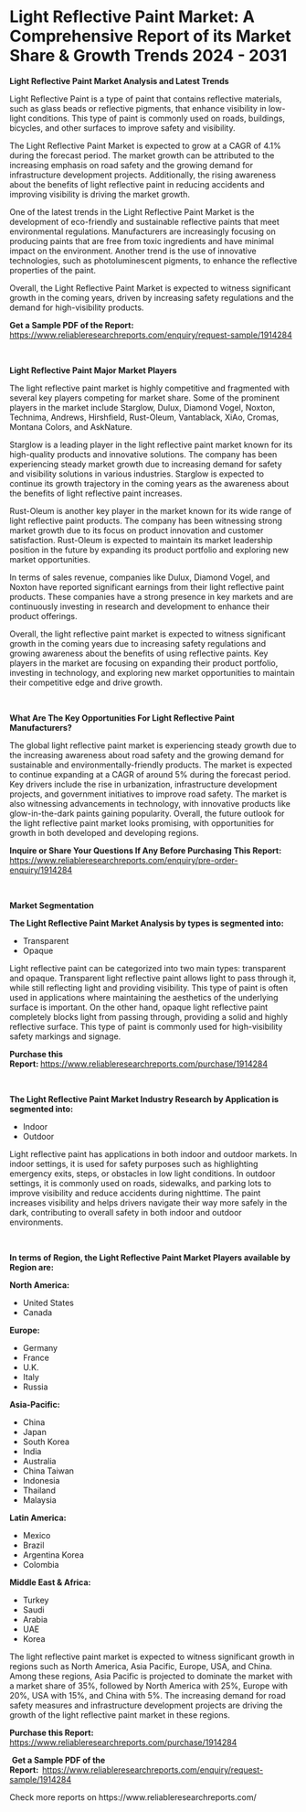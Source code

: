 <p><h1>Light Reflective Paint Market: A Comprehensive Report of its Market Share & Growth Trends 2024 - 2031</h1></p><p><strong>Light Reflective Paint Market Analysis and Latest Trends</strong></p>
<p><p>Light Reflective Paint is a type of paint that contains reflective materials, such as glass beads or reflective pigments, that enhance visibility in low-light conditions. This type of paint is commonly used on roads, buildings, bicycles, and other surfaces to improve safety and visibility.</p><p>The Light Reflective Paint Market is expected to grow at a CAGR of 4.1% during the forecast period. The market growth can be attributed to the increasing emphasis on road safety and the growing demand for infrastructure development projects. Additionally, the rising awareness about the benefits of light reflective paint in reducing accidents and improving visibility is driving the market growth.</p><p>One of the latest trends in the Light Reflective Paint Market is the development of eco-friendly and sustainable reflective paints that meet environmental regulations. Manufacturers are increasingly focusing on producing paints that are free from toxic ingredients and have minimal impact on the environment. Another trend is the use of innovative technologies, such as photoluminescent pigments, to enhance the reflective properties of the paint.</p><p>Overall, the Light Reflective Paint Market is expected to witness significant growth in the coming years, driven by increasing safety regulations and the demand for high-visibility products.</p></p>
<p><strong>Get a Sample PDF of the Report:&nbsp;</strong> <a href="https://www.reliableresearchreports.com/enquiry/request-sample/1914284">https://www.reliableresearchreports.com/enquiry/request-sample/1914284</a></p>
<p>&nbsp;</p>
<p><strong>Light Reflective Paint Major Market Players</strong></p>
<p><p>The light reflective paint market is highly competitive and fragmented with several key players competing for market share. Some of the prominent players in the market include Starglow, Dulux, Diamond Vogel, Noxton, Technima, Andrews, Hirshfield, Rust-Oleum, Vantablack, XiAo, Cromas, Montana Colors, and AskNature.</p><p>Starglow is a leading player in the light reflective paint market known for its high-quality products and innovative solutions. The company has been experiencing steady market growth due to increasing demand for safety and visibility solutions in various industries. Starglow is expected to continue its growth trajectory in the coming years as the awareness about the benefits of light reflective paint increases.</p><p>Rust-Oleum is another key player in the market known for its wide range of light reflective paint products. The company has been witnessing strong market growth due to its focus on product innovation and customer satisfaction. Rust-Oleum is expected to maintain its market leadership position in the future by expanding its product portfolio and exploring new market opportunities.</p><p>In terms of sales revenue, companies like Dulux, Diamond Vogel, and Noxton have reported significant earnings from their light reflective paint products. These companies have a strong presence in key markets and are continuously investing in research and development to enhance their product offerings.</p><p>Overall, the light reflective paint market is expected to witness significant growth in the coming years due to increasing safety regulations and growing awareness about the benefits of using reflective paints. Key players in the market are focusing on expanding their product portfolio, investing in technology, and exploring new market opportunities to maintain their competitive edge and drive growth.</p></p>
<p>&nbsp;</p>
<p><strong>What Are The Key Opportunities For Light Reflective Paint Manufacturers?</strong></p>
<p><p>The global light reflective paint market is experiencing steady growth due to the increasing awareness about road safety and the growing demand for sustainable and environmentally-friendly products. The market is expected to continue expanding at a CAGR of around 5% during the forecast period. Key drivers include the rise in urbanization, infrastructure development projects, and government initiatives to improve road safety. The market is also witnessing advancements in technology, with innovative products like glow-in-the-dark paints gaining popularity. Overall, the future outlook for the light reflective paint market looks promising, with opportunities for growth in both developed and developing regions.</p></p>
<p><strong>Inquire or Share Your Questions If Any Before Purchasing This Report:</strong> <a href="https://www.reliableresearchreports.com/enquiry/pre-order-enquiry/1914284">https://www.reliableresearchreports.com/enquiry/pre-order-enquiry/1914284</a></p>
<p>&nbsp;</p>
<p><strong>Market Segmentation</strong></p>
<p><strong>The Light Reflective Paint Market Analysis by types is segmented into:</strong></p>
<p><ul><li>Transparent</li><li>Opaque</li></ul></p>
<p><p>Light reflective paint can be categorized into two main types: transparent and opaque. Transparent light reflective paint allows light to pass through it, while still reflecting light and providing visibility. This type of paint is often used in applications where maintaining the aesthetics of the underlying surface is important. On the other hand, opaque light reflective paint completely blocks light from passing through, providing a solid and highly reflective surface. This type of paint is commonly used for high-visibility safety markings and signage.</p></p>
<p><strong>Purchase this Report:&nbsp;</strong><a href="https://www.reliableresearchreports.com/purchase/1914284">https://www.reliableresearchreports.com/purchase/1914284</a></p>
<p>&nbsp;</p>
<p><strong>The Light Reflective Paint Market Industry Research by Application is segmented into:</strong></p>
<p><ul><li>Indoor</li><li>Outdoor</li></ul></p>
<p><p>Light reflective paint has applications in both indoor and outdoor markets. In indoor settings, it is used for safety purposes such as highlighting emergency exits, steps, or obstacles in low light conditions. In outdoor settings, it is commonly used on roads, sidewalks, and parking lots to improve visibility and reduce accidents during nighttime. The paint increases visibility and helps drivers navigate their way more safely in the dark, contributing to overall safety in both indoor and outdoor environments.</p></p>
<p>&nbsp;</p>
<p><strong>In terms of Region, the Light Reflective Paint Market Players available by Region are:</strong></p>
<p>
    <p> <strong> North America: </strong>
        <ul>
            <li>United States</li>
            <li>Canada</li>
        </ul>
        </p> 
    <p> <strong> Europe: </strong>
        <ul>
            <li>Germany</li>
            <li>France</li>
            <li>U.K.</li>
            <li>Italy</li>
            <li>Russia</li>
        </ul>
        </p> 
    <p> <strong> Asia-Pacific: </strong>
        <ul>
            <li>China</li>
            <li>Japan</li>
            <li>South Korea</li>
            <li>India</li>
            <li>Australia</li>
            <li>China Taiwan</li>
            <li>Indonesia</li>
            <li>Thailand</li>
            <li>Malaysia</li>
        </ul>
        </p> 
    <p> <strong> Latin America: </strong>
        <ul>
            <li>Mexico</li>
            <li>Brazil</li>
            <li>Argentina Korea</li>
            <li>Colombia</li>
        </ul>
        </p> 
    <p> <strong> Middle East & Africa: </strong>
        <ul>
            <li>Turkey</li>
            <li>Saudi</li>
            <li>Arabia</li>
            <li>UAE</li>
            <li>Korea</li>
        </ul>
    </p>
    </p>
<p><p>The light reflective paint market is expected to witness significant growth in regions such as North America, Asia Pacific, Europe, USA, and China. Among these regions, Asia Pacific is projected to dominate the market with a market share of 35%, followed by North America with 25%, Europe with 20%, USA with 15%, and China with 5%. The increasing demand for road safety measures and infrastructure development projects are driving the growth of the light reflective paint market in these regions.</p></p>
<p><strong>Purchase this Report: </strong><a href="https://www.reliableresearchreports.com/purchase/1914284">https://www.reliableresearchreports.com/purchase/1914284</a></p>
<p>&nbsp;<strong>Get a Sample PDF of the Report:&nbsp;&nbsp;</strong><a href="https://www.reliableresearchreports.com/enquiry/request-sample/1914284">https://www.reliableresearchreports.com/enquiry/request-sample/1914284</a></p>
<p><strong></strong></p>
<p>Check more reports on https://www.reliableresearchreports.com/</p>